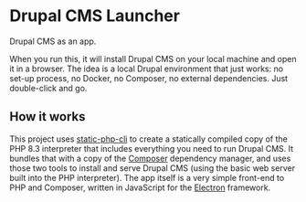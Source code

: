 # Drupal CMS Launcher
Drupal CMS as an app.

When you run this, it will install Drupal CMS on your local machine and open it in a browser. The idea is a local Drupal environment that just works: no set-up process, no Docker, no Composer, no external dependencies. Just double-click and go.

## How it works
This project uses [static-php-cli](https://static-php.dev/) to create a statically compiled copy of the PHP 8.3 interpreter that includes everything you need to run Drupal CMS. It bundles that with a copy of the [Composer](https://getcomposer.org/) dependency manager, and uses those two tools to install and serve Drupal CMS (using the basic web server built into the PHP interpreter). The app itself is a very simple front-end to PHP and Composer, written in JavaScript for the [Electron](https://www.electronjs.org/) framework.
